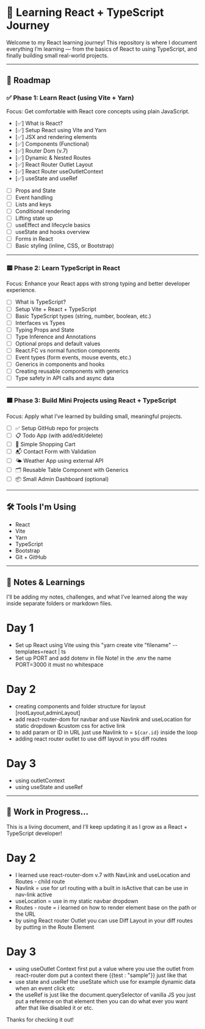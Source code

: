 # 🚀 Learning React + TypeScript Journey

Welcome to my React learning journey! This repository is where I document everything I’m learning — from the basics of React to using TypeScript, and finally building small real-world projects.

---

## 🧭 Roadmap

### ✅ Phase 1: Learn React (using Vite + Yarn)
Focus: Get comfortable with React core concepts using plain JavaScript.

- [✅] What is React?
- [✅] Setup React using Vite and Yarn
- [✅] JSX and rendering elements
- [✅] Components (Functional)
- [✅] Router Dom (v.7)
- [✅] Dynamic & Nested Routes
- [✅] React Router Outlet Layout
- [✅] React Router useOutletContext
- [✅] useState and useRef
- [ ] Props and State
- [ ] Event handling
- [ ] Lists and keys
- [ ] Conditional rendering
- [ ] Lifting state up
- [ ] useEffect and lifecycle basics
- [ ] useState and hooks overview
- [ ] Forms in React
- [ ] Basic styling (inline, CSS, or Bootstrap)

---

### 🟨 Phase 2: Learn TypeScript in React
Focus: Enhance your React apps with strong typing and better developer experience.

- [ ] What is TypeScript?
- [ ] Setup Vite + React + TypeScript
- [ ] Basic TypeScript types (string, number, boolean, etc.)
- [ ] Interfaces vs Types
- [ ] Typing Props and State
- [ ] Type Inference and Annotations
- [ ] Optional props and default values
- [ ] React.FC vs normal function components
- [ ] Event types (form events, mouse events, etc.)
- [ ] Generics in components and hooks
- [ ] Creating reusable components with generics
- [ ] Type safety in API calls and async data

---

### 🟩 Phase 3: Build Mini Projects using React + TypeScript
Focus: Apply what I’ve learned by building small, meaningful projects.

- [ ] ✅ Setup GitHub repo for projects
- [ ] 📋 Todo App (with add/edit/delete)
- [ ] 🛒 Simple Shopping Cart
- [ ] 📬 Contact Form with Validation
- [ ] 🌤️ Weather App using external API
- [ ] 🗂️ Reusable Table Component with Generics
- [ ] 📦 Small Admin Dashboard (optional)

---

## 🛠️ Tools I'm Using

- React
- Vite
- Yarn
- TypeScript
- Bootstrap
- Git + GitHub

---

## 🧠 Notes & Learnings

I'll be adding my notes, challenges, and what I’ve learned along the way inside separate folders or markdown files.


# Day 1
- Set up React using Vite using this "yarn create vite "filename" --templates=react | ts
- Set up PORT and add dotenv in file Note! in the .env the name PORT=3000 it must no whitespace
# Day 2
- creating components and folder structure for layout [rootLayout,adminLayout]
- add react-router-dom for navbar and use Navlink and useLocation for static dropdown &custom css for active link
- to add param or ID in URL just use Navlink to = `${car.id}` inside the loop
- adding react router outlet to use diff layout in you diff routes
# Day 3
- using outletContext
- using useState and useRef

---

## 🚧 Work in Progress...

This is a living document, and I’ll keep updating it as I grow as a React + TypeScript developer!
# Day 2
- I learned use react-router-dom v.7 with NavLink and useLocation and Routes - child route
- Navlink = use for url routing with a built in isActive that can be use in nav-link active
- useLocation = use in my static navbar dropdown
- Routes - route = i learned on how to render element base on the path or the URL
- by using React router Outlet you can use Diff Layout in your diff routes by putting in the Route Element

# Day 3
- using useOutlet Context first put a value where you use the outlet from react-router dom put a context there {{test : "sample"}} just like that
- use state and useRef the useState which use for example dynamic data when an event click etc
- the useRef is just like the document.querySelector of vanilla JS you just put a reference on that element then you can do what ever you want after that like disabled it or etc.

Thanks for checking it out!
